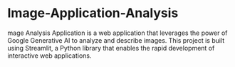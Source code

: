 # Image-Application-Analysis
mage Analysis Application is a web application that leverages the power of Google Generative AI to analyze and describe images. This project is built using Streamlit, a Python library that enables the rapid development of interactive web applications.
